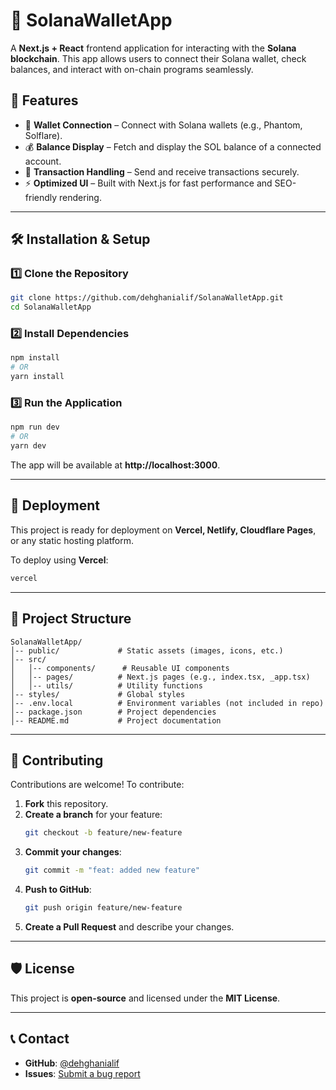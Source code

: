 # 🚀 SolanaWalletApp

A **Next.js + React** frontend application for interacting with the **Solana blockchain**. This app allows users to connect their Solana wallet, check balances, and interact with on-chain programs seamlessly.

## 📌 Features

- 🔑 **Wallet Connection** – Connect with Solana wallets (e.g., Phantom, Solflare).
- 💰 **Balance Display** – Fetch and display the SOL balance of a connected account.
- 🔄 **Transaction Handling** – Send and receive transactions securely.
- ⚡ **Optimized UI** – Built with Next.js for fast performance and SEO-friendly rendering.

---

## 🛠️ Installation & Setup

### **1️⃣ Clone the Repository**
```sh
git clone https://github.com/dehghanialif/SolanaWalletApp.git
cd SolanaWalletApp
```

### **2️⃣ Install Dependencies**
```sh
npm install
# OR
yarn install
```

<!-- ### **3️⃣ Set Up Environment Variables**
Create a `.env.local` file and add the required environment variables:
```ini
NEXT_PUBLIC_SOLANA_NETWORK=mainnet-beta
NEXT_PUBLIC_RPC_URL=https://api.mainnet-beta.solana.com
``` -->

<!-- ### **4️⃣ Run the Application** -->
### **3️⃣ Run the Application**
```sh
npm run dev
# OR
yarn dev
```
The app will be available at **http://localhost:3000**.

---

## 🚀 Deployment

This project is ready for deployment on **Vercel, Netlify, Cloudflare Pages**, or any static hosting platform.

To deploy using **Vercel**:
```sh
vercel
```

---

## 📂 Project Structure

```
SolanaWalletApp/
│-- public/             # Static assets (images, icons, etc.)
│-- src/
│   │-- components/      # Reusable UI components
│   │-- pages/          # Next.js pages (e.g., index.tsx, _app.tsx)
│   │-- utils/          # Utility functions
│-- styles/             # Global styles
│-- .env.local          # Environment variables (not included in repo)
│-- package.json        # Project dependencies
│-- README.md           # Project documentation
```

---

## 🤝 Contributing

Contributions are welcome! To contribute:

1. **Fork** this repository.
2. **Create a branch** for your feature:
   ```sh
   git checkout -b feature/new-feature
   ```
3. **Commit your changes**:
   ```sh
   git commit -m "feat: added new feature"
   ```
4. **Push to GitHub**:
   ```sh
   git push origin feature/new-feature
   ```
5. **Create a Pull Request** and describe your changes.

---

## 🛡️ License

This project is **open-source** and licensed under the **MIT License**.

---

## 📞 Contact

- **GitHub**: [@dehghanialif](https://github.com/dehghanialif)
- **Issues**: [Submit a bug report](https://github.com/dehghanialif/SolanaWalletApp/issues)
